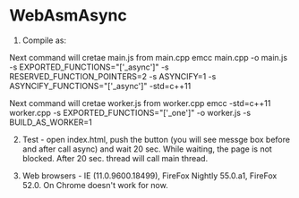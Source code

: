 # WebAsmAsync
1. Compile as:

Next command will cretae main.js from main.cpp
emcc main.cpp -o main.js -s EXPORTED_FUNCTIONS="['_async']" -s RESERVED_FUNCTION_POINTERS=2 -s ASYNCIFY=1 -s ASYNCIFY_FUNCTIONS="['_async']" -std=c++11

Next command will cretae worker.js from worker.cpp
emcc -std=c++11 worker.cpp -s EXPORTED_FUNCTIONS="['_one']" -o worker.js  -s BUILD_AS_WORKER=1


2. Test - open index.html, push the button (you will see messge box before and after call async) and wait 20 sec. While waiting, the page is not blocked. After 20 sec. thread will call main thread.

3. Web browsers - IE (11.0.9600.18499), FireFox Nightly 55.0.a1, FireFox 52.0. On Chrome doesn't work for now.
